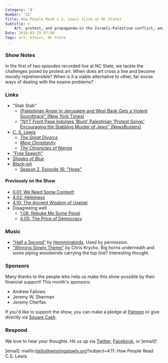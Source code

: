 ```yaml
---
Category: '4'
Number: '11'
Title: How People Read C.S. Lewis (Live at NC State)
Subtitle: >
    Art, protest, and propaganda—in the Israeli-Palestine conflict, and in general
Date: 2016-03-29 07:00
Tags: art, ethics, NC State 
...
```


### Show Notes

In the first of two episodes recorded live at NC State, we tackle the challenges posed by protest art. When does art cross a line and become morally reprehensible? When is it a viable alternative to other, far worse ways of dealing with the esame problems?


### Links

- "Stab Stab"
    + [(Palestinian Anger in Jerusalem and West Bank Gets a Violent Soundtrack" (New York Times)](http://www.nytimes.com/2015/10/23/world/middleeast/palestinians-israel-stabbings-shootings.html?_r=1)
    + ["NYT Front Page Indulges 'Blunt' Palestinian 'Protest Songs' Encouraging the Stabbing Murder of Jews" (NewsBusters)](http://www.newsbusters.org/blogs/nb/clay-waters/2015/10/24/nyt-front-page-indulges-blunt-palestinian-protest-songs-encouraging)
- [C. S. Lewis](https://www.cslewis.com/us)
    + [_The Great Divorce_](http://www.alibris.com/The-Great-Divorce-C-S-Lewis/book/2694905?matches=253)
    + [_Mere Christianity_](http://www.alibris.com/Mere-Christianity-C-S-Lewis/book/4309983?matches=681)
    + [_The Chronicles of Narnia_](http://www.alibris.com/The-Chronicles-of-Narnia-C-S-Lewis/book/1092061?matches=783)
- ["Free Speech"](https://xkcd.com/1357/)
- [_Shades of Blue_](http://www.imdb.com/title/tt4118584/)
- [_Black-ish_](http://www.imdb.com/title/tt3487356/?ref_=fn_al_tt_1)
    + [Season 2, Episode 16: "Hope"](http://www.imdb.com/title/tt4831844/?ref_=ttep_ep16)


#### Previously on the Show

- [0.01: We Need Some Context!](http://www.winningslowly.org/0.01)
- [4.02: Helpiness](http://www.winningslowly.org/4.02/)
- [4.10: The Ancient Wisdom of Usenet](http://www.winningslowly.org/4.10/)
- Disagreeing well
    + [1.06: Rebuke Me Some Peopl](http://www.winningslowly.org/1.06/)
    + [4.05: The Price of Democracy](http://www.winningslowly.org/4.05/)


### Music

  - ["Half a Second"] by [Hemmingbirds]. Used by permission.
  - ["Winning Slowly Theme"] by Chris Krycho. Big horns underneath and some piping woodwinds carrying the top line? Interesting thought.

["Half a Second"]: https://soundcloud.com/hemmingbirds/half-a-second
[Hemmingbirds]: https://soundcloud.com/hemmingbirds
["Winning Slowly Theme"]: //soundcloud.com/chriskrycho/winning-slowly


### Sponsors

Many thanks to the people who help us make this show possible by their financial support! This month's sponsors:

  - Andrew Fallows
  - Jeremy W. Sherman
  - Jeremy Cherfas

If you'd like to support the show, you can make a pledge at [Patreon] or give directly via [Square Cash].

[Patreon]: //www.patreon.com/winningslowly
[Square Cash]: //cash.me/$winningslowly


### Respond

We love to hear your thoughts. Hit us up via [Twitter], [Facebook], or [email]!

[Twitter]: //www.twitter.com/winningslowly
[Facebook]: //www.facebook.com/winningslowlypodcast
[email]: mailto:hello@winningslowly.org?subject=4.11: How People Read C.S. Lewis
